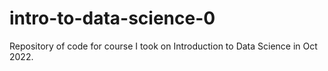 # intro-to-data-science-0
Repository of code for course I took on Introduction to Data Science in Oct 2022.